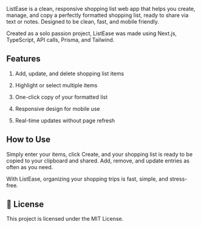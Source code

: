 ListEase is a clean, responsive shopping list web app that helps you create, manage, and copy a perfectly formatted shopping list, ready to share via text or notes. Designed to be clean, fast, and mobile friendly.

Created as a solo passion project, ListEase was made using Next.js, TypeScript, API calls, Prisma, and Tailwind.

## Features

1. Add, update, and delete shopping list items

2. Highlight or select multiple items

3. One-click copy of your formatted list

4. Responsive design for mobile use

5. Real-time updates without page refresh

## How to Use

Simply enter your items, click Create, and your shopping list is ready to be copied to your clipboard and shared.
Add, remove, and update entries as often as you need.

With ListEase, organizing your shopping trips is fast, simple, and stress-free.

## 📄 License

This project is licensed under the MIT License.
